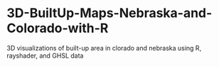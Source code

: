 # 3D-BuiltUp-Maps-Nebraska-and-Colorado-with-R
3D visualizations of built-up area in clorado and nebraska using R, rayshader, and GHSL data
